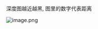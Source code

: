 

深度图越近越黑, 图里的数字代表距离

![image.png](https://image-1253155090.cos.ap-nanjing.myqcloud.com/202410221740962.png)